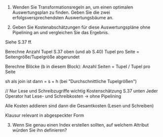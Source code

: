 

1) Wenden Sie Transformationsregeln an, um einen optimalen Auswertungsplan zu
finden. Geben Sie die zwei erfolgsversprechendsten Auswertungsbäume an.




2) Geben Sie Kostenabschätzungen für diese Auswertungspläne ohne Pipelining an
und vergleichen Sie das Ergebnis.

Siehe S.37 ff.

Berechne Anzahl Tupel S.37 oben (und ab S.40)
Tupel pro Seite = Seitengröße/Tupelgröße abgerundet

Berechne Blöcke (b in diesem Block):
Anzahl Seiten = Tupel / Tupel pro Seite

sh als join ist dann = s + h (bei "Durchschnittliche Tupelgrößen")


// Nur Lese und Schreibzugriffe wichtig
Kostenschätzung S.37 unten
Jeder Operator hat Lese- und Schreibkosten
 -> ohne Pipelining

Alle Kosten addieren sind dann die Gesamtkosten (Lesen und Schreiben)


Klausur relevant in abgespeckter Form

3) Wenn Sie genau einen Index erstellen sollten, auf welchem Attribut würden Sie ihn
definieren?


